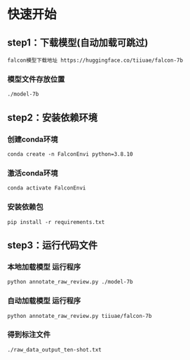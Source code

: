 # 快速开始
## step1：下载模型(自动加载可跳过)  
`falcon模型下载地址 https://huggingface.co/tiiuae/falcon-7b`  

### 模型文件存放位置  
`./model-7b`  

## step2：安装依赖环境 
### 创建conda环境
`conda create -n FalconEnvi python=3.8.10`
### 激活conda环境
`conda activate FalconEnvi `
### 安装依赖包
`pip install -r requirements.txt `  
  
## step3：运行代码文件  
### 本地加载模型 运行程序
`python annotate_raw_review.py ./model-7b `

### 自动加载模型 运行程序
`python annotate_raw_review.py tiiuae/falcon-7b`  
  
### 得到标注文件   
`./raw_data_output_ten-shot.txt`  

